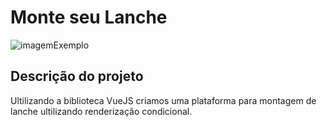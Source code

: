 # Monte seu Lanche #

![imagemExemplo](https://user-images.githubusercontent.com/55213032/163741269-4f829efb-2524-45d6-a747-eda3d0c6c92a.png)

## Descrição do projeto ##

 Ultilizando a biblioteca VueJS criamos uma plataforma para montagem de lanche ultilizando renderização condicional.
